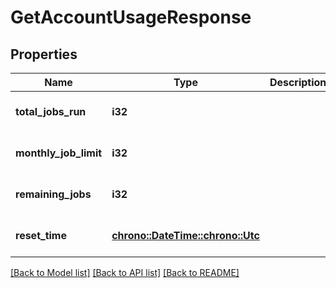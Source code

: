 # GetAccountUsageResponse

## Properties
Name | Type | Description | Notes
------------ | ------------- | ------------- | -------------
**total_jobs_run** | **i32** |  | [optional] [default to None]
**monthly_job_limit** | **i32** |  | [optional] [default to None]
**remaining_jobs** | **i32** |  | [optional] [default to None]
**reset_time** | [**chrono::DateTime::<chrono::Utc>**](DateTime.md) |  | [optional] [default to None]

[[Back to Model list]](../README.md#documentation-for-models) [[Back to API list]](../README.md#documentation-for-api-endpoints) [[Back to README]](../README.md)



